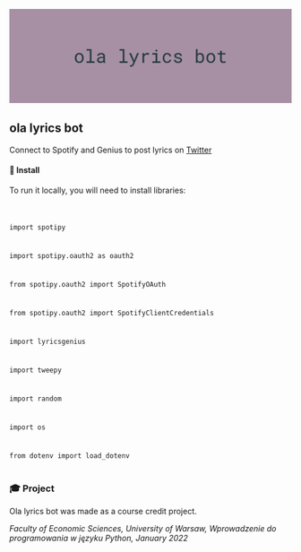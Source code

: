 ![ola lyrics bot](Images/image.png)
## ola lyrics bot
Connect to Spotify and Genius to post lyrics on [Twitter](https://twitter.com/olalyricsbot)

#### 🔧 Install
To run it locally, you will need to install libraries:

<code>
<br>import spotipy<br/>
<br>import spotipy.oauth2 as oauth2<br/>
<br>from spotipy.oauth2 import SpotifyOAuth<br/>
<br>from spotipy.oauth2 import SpotifyClientCredentials<br/>
<br>import lyricsgenius<br/>
<br>import tweepy<br/>
<br>import random<br/>
<br>import os<br/>
<br>from dotenv import load_dotenv<br/>
</code>

### 🎓 Project
Ola lyrics bot was made as a course credit project.

*Faculty of Economic Sciences, University of Warsaw,
Wprowadzenie do programowania w języku Python, January 2022* 